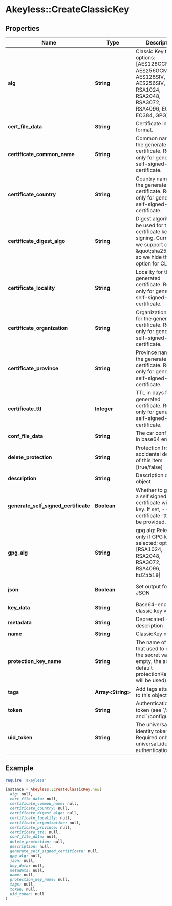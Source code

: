 # Akeyless::CreateClassicKey

## Properties

| Name | Type | Description | Notes |
| ---- | ---- | ----------- | ----- |
| **alg** | **String** | Classic Key type; options: [AES128GCM, AES256GCM, AES128SIV, AES256SIV, RSA1024, RSA2048, RSA3072, RSA4096, EC256, EC384, GPG] |  |
| **cert_file_data** | **String** | Certificate in a PEM format. | [optional] |
| **certificate_common_name** | **String** | Common name for the generated certificate. Relevant only for generate-self-signed-certificate. | [optional] |
| **certificate_country** | **String** | Country name for the generated certificate. Relevant only for generate-self-signed-certificate. | [optional] |
| **certificate_digest_algo** | **String** | Digest algorithm to be used for the certificate key signing. Currently, we support only \&quot;sha256\&quot; so we hide this option for CLI. | [optional] |
| **certificate_locality** | **String** | Locality for the generated certificate. Relevant only for generate-self-signed-certificate. | [optional] |
| **certificate_organization** | **String** | Organization name for the generated certificate. Relevant only for generate-self-signed-certificate. | [optional] |
| **certificate_province** | **String** | Province name for the generated certificate. Relevant only for generate-self-signed-certificate. | [optional] |
| **certificate_ttl** | **Integer** | TTL in days for the generated certificate. Required only for generate-self-signed-certificate. | [optional] |
| **conf_file_data** | **String** | The csr config data in base64 encoding | [optional] |
| **delete_protection** | **String** | Protection from accidental deletion of this item [true/false] | [optional] |
| **description** | **String** | Description of the object | [optional] |
| **generate_self_signed_certificate** | **Boolean** | Whether to generate a self signed certificate with the key. If set, --certificate-ttl must be provided. | [optional] |
| **gpg_alg** | **String** | gpg alg: Relevant only if GPG key type selected; options: [RSA1024, RSA2048, RSA3072, RSA4096, Ed25519] | [optional] |
| **json** | **Boolean** | Set output format to JSON | [optional][default to false] |
| **key_data** | **String** | Base64-encoded classic key value | [optional] |
| **metadata** | **String** | Deprecated - use description | [optional] |
| **name** | **String** | ClassicKey name |  |
| **protection_key_name** | **String** | The name of a key that used to encrypt the secret value (if empty, the account default protectionKey key will be used) | [optional] |
| **tags** | **Array&lt;String&gt;** | Add tags attached to this object | [optional] |
| **token** | **String** | Authentication token (see &#x60;/auth&#x60; and &#x60;/configure&#x60;) | [optional] |
| **uid_token** | **String** | The universal identity token, Required only for universal_identity authentication | [optional] |

## Example

```ruby
require 'akeyless'

instance = Akeyless::CreateClassicKey.new(
  alg: null,
  cert_file_data: null,
  certificate_common_name: null,
  certificate_country: null,
  certificate_digest_algo: null,
  certificate_locality: null,
  certificate_organization: null,
  certificate_province: null,
  certificate_ttl: null,
  conf_file_data: null,
  delete_protection: null,
  description: null,
  generate_self_signed_certificate: null,
  gpg_alg: null,
  json: null,
  key_data: null,
  metadata: null,
  name: null,
  protection_key_name: null,
  tags: null,
  token: null,
  uid_token: null
)
```


